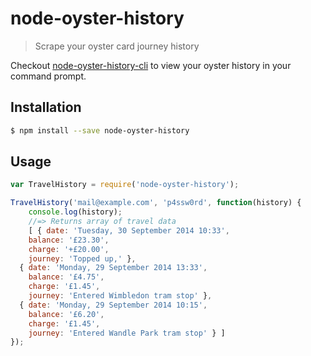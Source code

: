# node-oyster-history

> Scrape your oyster card journey history

Checkout [node-oyster-history-cli](https://github.com/charliedowler/node-oyster-history-cli) to view your oyster history in your command prompt.

## Installation
```sh
$ npm install --save node-oyster-history
```

## Usage

```js
var TravelHistory = require('node-oyster-history');

TravelHistory('mail@example.com', 'p4ssw0rd', function(history) {
    console.log(history);
    //=> Returns array of travel data 
    [ { date: 'Tuesday, 30 September 2014 10:33',
    balance: '£23.30',
    charge: '+£20.00',
    journey: 'Topped up,' },
  { date: 'Monday, 29 September 2014 13:33',
    balance: '£4.75',
    charge: '£1.45',
    journey: 'Entered Wimbledon tram stop' },
  { date: 'Monday, 29 September 2014 10:15',
    balance: '£6.20',
    charge: '£1.45',
    journey: 'Entered Wandle Park tram stop' } ]
});
```